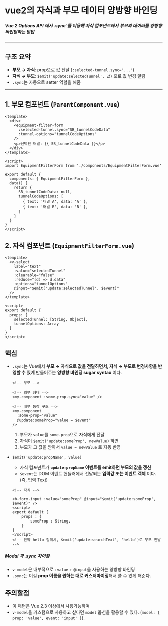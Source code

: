 # vue2의 자식과 부모 데이터 양방향 바인딩

>

##### Vue 2 Options API 에서 .sync`를 이용해 자식 컴포넌트에서 부모의 데이터를 양방향 바인딩하는 방법

---

## 구조 요약

- **부모 → 자식**: prop으로 값 전달 (`:selected-tunnel.sync="..."`)
- **자식 → 부모**: `$emit('update:selectedTunnel', 값)` 으로 값 변경 알림
- `.sync`는 자동으로 setter 역할을 해줌

---

## 1. 부모 컴포넌트 (`ParentComponent.vue`)

```vue
<template>
  <div>
    <equipment-filter-form
      :selected-tunnel.sync="SB_tunnelCodeData"
      :tunnel-options="tunnelCodeOptions"
    />
    <p>선택된 터널: {{ SB_tunnelCodeData }}</p>
  </div>
</template>

<script>
import EquipmentFilterForm from './components/EquipmentFilterForm.vue'

export default {
  components: { EquipmentFilterForm },
  data() {
    return {
      SB_tunnelCodeData: null,
      tunnelCodeOptions: [
        { text: '터널 A', data: 'A' },
        { text: '터널 B', data: 'B' },
      ]
    }
  }
}
</script>
```

## 2. 자식 컴포넌트 (`EquipmentFilterForm.vue`)

```vue
<template>
  <v-select
    label="text"	
    :value="selectedTunnel"
    :clearable="false"
    :reduce="(d) => d.data"
    :options="tunnelOptions"
    @input="$emit('update:selectedTunnel', $event)"
  />
</template>

<script>
export default {
  props: {
    selectedTunnel: [String, Object],
    tunnelOptions: Array
  }
}
</script>
```

## 핵심 

- `.sync`는 Vue에서 **부모 → 자식으로 값을 전달하면서, 자식 → 부모로 변경사항을 반영할 수 있게** 만들어주는 **양방향 바인딩 sugar syntax** 이다. 

  ```vue
  <!-- 부모 -->
  
  <!-- 외부 형태 -->
  <my-component :some-prop.sync="value" />
  
  <!-- 내부 동작 구조 -->
  <my-component
    :some-prop="value"
    @update:someProp="value = $event"
  />
  ```

  1. 부모가 `value`를 `some-prop`으로 자식에게 전달
  2. 자식이 `$emit('update:someProp', newValue)` 하면
  3. 부모가 그 값을 받아서 `value = newValue` 로 자동 반영

- `$emit('update:propName', value)`

  - 자식 컴포넌트가 **`update:propName` 이벤트를 emit하면 부모의 값을 갱신**
  - `$event`는 DOM 이벤트 핸들러에서 전달되는 **입력값 또는 이벤트 객체** 이다. (즉, 입력 Text)

  ```vue
  <!-- 자식 -->
  
  <b-form-input :value="someProp" @input="$emit('update:someProp', $event)" />
  <script>
  export default {
      props : {
          someProp : String, 
      }
  }
  </script>
  <!-- 만약 hello 검색시, $emit('update:searchText', 'hello')로 부모 전달 -->
  ```

##### Modal 과 .sync 차이점 

- `v-model`은 내부적으로 `:value` + `@input`을 사용하는 양방향 바인딩
- `.sync`는 이걸 **prop 이름을 원하는 대로 커스터마이징**해서 쓸 수 있게 해준다. 

## 주의할점

- 이 패턴은 Vue 2.3 이상에서 사용가능하며
- `v-model`을 커스텀으로 사용하고 싶다면 `model` 옵션을 활용할 수 있다. (`model: { prop: 'value', event: 'input' }`).